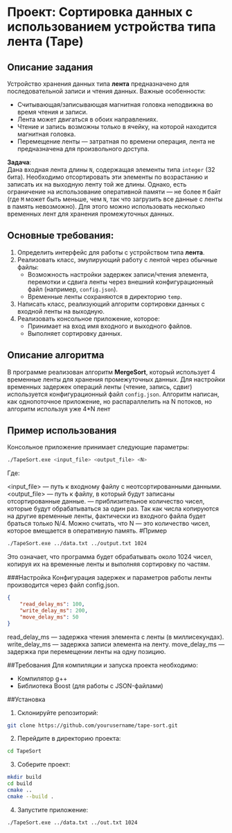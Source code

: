 # Проект: Сортировка данных с использованием устройства типа лента (Tape)

## Описание задания

Устройство хранения данных типа **лента** предназначено для последовательной записи и чтения данных. Важные особенности:

- Считывающая/записывающая магнитная головка неподвижна во время чтения и записи.
- Лента может двигаться в обоих направлениях.
- Чтение и запись возможны только в ячейку, на которой находится магнитная головка.
- Перемещение ленты — затратная по времени операция, лента не предназначена для произвольного доступа.

**Задача**:  
Дана входная лента длины `N`, содержащая элементы типа `integer` (32 бита). Необходимо отсортировать эти элементы по возрастанию и записать их на выходную ленту той же длины. Однако, есть ограничение на использование оперативной памяти — не более `M` байт (где `M` может быть меньше, чем `N`, так что загрузить все данные с ленты в память невозможно). Для этого можно использовать несколько временных лент для хранения промежуточных данных.

## Основные требования:

1. Определить интерфейс для работы с устройством типа **лента**.
2. Реализовать класс, эмулирующий работу с лентой через обычные файлы:
   - Возможность настройки задержек записи/чтения элемента, перемотки и сдвига ленты через внешний конфигурационный файл (например, `config.json`).
   - Временные ленты сохраняются в директорию `temp`.
3. Написать класс, реализующий алгоритм сортировки данных с входной ленты на выходную.
4. Реализовать консольное приложение, которое:
   - Принимает на вход имя входного и выходного файлов.
   - Выполняет сортировку данных.

## Описание алгоритма

В программе реализован алгоритм **MergeSort**, который использует 4 временные ленты для хранения промежуточных данных. Для настройки временных задержек операций ленты (чтение, запись, сдвиг) используется конфигурационный файл `config.json`. Алгоритм написан, как однопоточное приложение, но распараллелить на N потоков, но алгоритм используя уже 4*N лент

## Пример использования

Консольное приложение принимает следующие параметры:

```bash
./TapeSort.exe <input_file> <output_file> <N>
```
Где:

<input_file> — путь к входному файлу с неотсортированными данными.
<output_file> — путь к файлу, в который будут записаны отсортированные данные.
<N> — приблизительное количество чисел, которые будут обрабатываться за один раз. Так как числа копируются на другие временные ленты, фактически из входного файла будет браться только N/4. Можно считать, что N — это количество чисел, которое вмещается в оперативную память.
#Пример
```bash
./TapeSort.exe ../data.txt ../output.txt 1024
```
Это означает, что программа будет обрабатывать около 1024 чисел, копируя их на временные ленты и выполняя сортировку по частям.

###Настройка
Конфигурация задержек и параметров работы ленты производится через файл config.json.
```json
{
    "read_delay_ms": 100,
    "write_delay_ms": 200,
    "move_delay_ms": 50
}
```
read_delay_ms — задержка чтения элемента с ленты (в миллисекундах).
write_delay_ms — задержка записи элемента на ленту.
move_delay_ms — задержка при перемещении ленты на одну позицию.

##Требования
Для компиляции и запуска проекта необходимо:

- Компилятор g++
- Библиотека Boost (для работы с JSON-файлами)

##Установка
1. Склонируйте репозиторий:
```bash
git clone https://github.com/yourusername/tape-sort.git
```
2. Перейдите в директорию проекта:
```bash
cd TapeSort
```
3. Соберите проект:
```bash
mkdir build
cd build
cmake ..
cmake --build .
```
4. Запустите приложение:
```bash
./TapeSort.exe ../data.txt ../out.txt 1024
